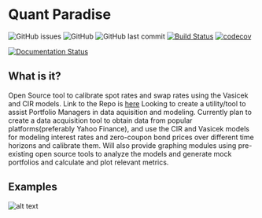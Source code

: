 # Quant Paradise
![GitHub issues](https://img.shields.io/github/issues/harshhacks/COMS4995?logo=Github)
![GitHub](https://img.shields.io/github/license/harshhacks/COMS4995?style=flat-square)
![GitHub last commit](https://img.shields.io/github/last-commit/harshhacks/COMS4995)
[![Build Status](https://travis-ci.org/harshhacks/quantparadise.svg?branch=master)](https://travis-ci.org/harshhacks/quantparadise)
[![codecov](https://codecov.io/gh/harshhacks/quantparadise/branch/master/graph/badge.svg?token=M5JB8AX31Z)](undefined)

[![Documentation Status](https://readthedocs.org/projects/quantparadise/badge/?version=latest)](https://quantparadise.readthedocs.io/en/latest/?badge=latest)

## What is it?

Open Source tool to calibrate spot rates and swap rates using the Vasicek and CIR models.
Link to the Repo is [here](https://github.com/harshhacks/quantparadise "Interest Rates")
Looking to create a utility/tool to assist Portfolio Managers in data aquisition and modeling. Currently plan to create a data acquisition tool to obtain data from popular platforms(preferably Yahoo Finance), and use the CIR and Vasicek models for modeling interest rates and zero-coupon bond prices over different time horizons and calibrate them. Will also provide graphing modules using pre-existing open source tools to analyze the models and generate mock portfolios and calculate and plot relevant metrics.

## Examples

![alt text](https://github.com/harshhacks/quantparadise/blob/master/1.PNG?raw=true)
